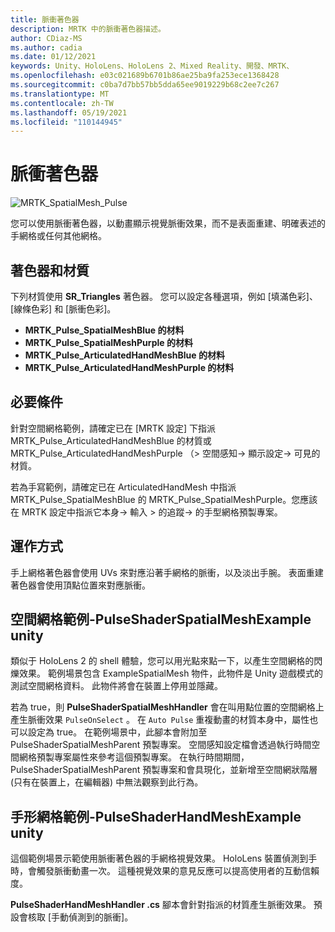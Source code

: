 ```yaml
---
title: 脈衝著色器
description: MRTK 中的脈衝著色器描述。
author: CDiaz-MS
ms.author: cadia
ms.date: 01/12/2021
keywords: Unity、HoloLens、HoloLens 2、Mixed Reality、開發、MRTK、
ms.openlocfilehash: e03c021689b6701b86ae25ba9fa253ece1368428
ms.sourcegitcommit: c0ba7d7bb57bb5dda65ee9019229b68c2ee7c267
ms.translationtype: MT
ms.contentlocale: zh-TW
ms.lasthandoff: 05/19/2021
ms.locfileid: "110144945"
---
```

# <a name="pulse-shader"></a>脈衝著色器

![MRTK_SpatialMesh_Pulse](https://user-images.githubusercontent.com/13754172/68261851-3489e200-fff6-11e9-9f6c-5574a7dd8db7.gif)

您可以使用脈衝著色器，以動畫顯示視覺脈衝效果，而不是表面重建、明確表述的手網格或任何其他網格。

## <a name="shader-and-material"></a>著色器和材質

下列材質使用 **SR_Triangles** 著色器。 您可以設定各種選項，例如 [填滿色彩]、[線條色彩] 和 [脈衝色彩]。

- **MRTK_Pulse_SpatialMeshBlue 的材料** 
- **MRTK_Pulse_SpatialMeshPurple 的材料** 
- **MRTK_Pulse_ArticulatedHandMeshBlue 的材料** 
- **MRTK_Pulse_ArticulatedHandMeshPurple 的材料** 

## <a name="prerequisites"></a>必要條件

針對空間網格範例，請確定已在 [MRTK 設定] 下指派 MRTK_Pulse_ArticulatedHandMeshBlue 的材質或 MRTK_Pulse_ArticulatedHandMeshPurple （> 空間感知-> 顯示設定-> 可見的材質。

若為手寫範例，請確定已在 ArticulatedHandMesh 中指派 MRTK_Pulse_SpatialMeshBlue 的 MRTK_Pulse_SpatialMeshPurple。您應該在 MRTK 設定中指派它本身-> 輸入 > 的追蹤-> 的手型網格預製專案。

## <a name="how-it-works"></a>運作方式

手上網格著色器會使用 UVs 來對應沿著手網格的脈衝，以及淡出手腕。 表面重建著色器會使用頂點位置來對應脈衝。

## <a name="spatial-mesh-example---pulseshaderspatialmeshexampleunity"></a>空間網格範例-PulseShaderSpatialMeshExample unity

類似于 HoloLens 2 的 shell 體驗，您可以用光點來點一下，以產生空間網格的閃爍效果。 範例場景包含 ExampleSpatialMesh 物件，此物件是 Unity 遊戲模式的測試空間網格資料。 此物件將會在裝置上停用並隱藏。

若為 true，則 **PulseShaderSpatialMeshHandler** 會在叫用點位置的空間網格上產生脈衝效果 `PulseOnSelect` 。 在  `Auto Pulse` 重複動畫的材質本身中，屬性也可以設定為 true。  在範例場景中，此腳本會附加至 PulseShaderSpatialMeshParent 預製專案。  空間感知設定檔會透過執行時間空間網格預製專案屬性來參考這個預製專案。 在執行時間期間，PulseShaderSpatialMeshParent 預製專案和會具現化，並新增至空間網狀階層 (只有在裝置上，在編輯器) 中無法觀察到此行為。

## <a name="hand-mesh-example---pulseshaderhandmeshexampleunity"></a>手形網格範例-PulseShaderHandMeshExample unity

這個範例場景示範使用脈衝著色器的手網格視覺效果。 HoloLens 裝置偵測到手時，會觸發脈衝動畫一次。 這種視覺效果的意見反應可以提高使用者的互動信賴度。 

**PulseShaderHandMeshHandler .cs** 腳本會針對指派的材質產生脈衝效果。 預設會核取 [手動偵測到的脈衝]。

